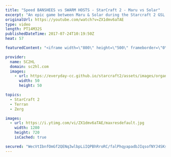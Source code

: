 ```yaml
---
title: "Speed BANSHEES vs SWARM HOSTS - StarCraft 2 - Maru vs Solar"
excerpt: "An epic game between Maru & Solar during the Starcraft 2 GSL Code S. Mech, speed banshees, swarm hosts, ravens & an epic conclusion.  ► http://bit.ly/SC2HLsubscribe - SUBSCRIBE to SC2HL!    Thank you for watching our videos! Subscribe for more StarCraft 2: Legacy of the void highlights. We also upload"
originalUrl: https://youtube.com/watch?v=ZX1dmv6aTAE
type: video
length: PT14M32S
publishedDateTime: 2017-07-24T10:19:50Z
heat: 57

featuredContent: "<iframe width=\"800\" height=\"500\" frameborder=\"0\" src=\"https://www.youtube.com/embed/ZX1dmv6aTAE\" allow=\"accelerometer; autoplay; encrypted-media; gyroscope; picture-in-picture\" allowfullscreen></iframe>"

provider:
  name: SC2HL
  domain: sc2hl.com
  images:
    - url: https://everyday-cc.github.io/starcraft2/assets/images/organizations/sc2hl.com-50x50.jpg
      width: 50
      height: 50

topics:
  - StarCraft 2
  - Terran
  - Zerg

images:
  - url: https://i.ytimg.com/vi/ZX1dmv6aTAE/maxresdefault.jpg
    width: 1280
    height: 720
    isCached: true

secured: "WecVtIbnfOmGf2QENq3wlbpLiIQPBhRroRC/falPhqyapadbJIqsofNYJ4SKsQC0/E1HLPl3RxBbMwlsx8seLp9c+byddobMpp61ovHfdeTLGQi4FdD2eZixBh20uoNxWK27m0eSOaZUJbaObPBCozT6npXfdzp9pkaTmx40VBN10l3cds+J77pPXLPvCihgu+YMuGqOCVhl3lCKdO05HP4Y02Ei+fGQiWkDOJWpmrlMcRwAxZipt4+1e+o1at7R3UQcc4hR9XnMPkHGAYX7aCyGPATtI4nUmz/K4b8MJjcMB42ztQmYRtfmqPXbMu9+ITg/clRVnN53AxtWqSo/hGwzcsifsZTexwfYyGZhdee8gB0jyH5oNKO+LjJtamKT1o+t9npYTCYbp+dWfiQjWQmjlhmHhKmmVv0KCbM3jkYH5aqnHACqtOeDtXWZ6UvL;uc/4AEk/2d2PLvudZRUg1w=="
---
```


